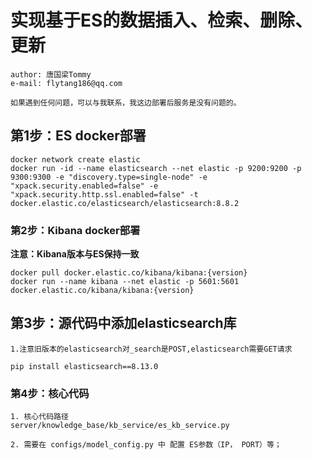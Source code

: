 
# 实现基于ES的数据插入、检索、删除、更新
```shell
author: 唐国梁Tommy
e-mail: flytang186@qq.com

如果遇到任何问题，可以与我联系，我这边部署后服务是没有问题的。
```

## 第1步：ES docker部署
```shell
docker network create elastic
docker run -id --name elasticsearch --net elastic -p 9200:9200 -p 9300:9300 -e "discovery.type=single-node" -e "xpack.security.enabled=false" -e "xpack.security.http.ssl.enabled=false" -t docker.elastic.co/elasticsearch/elasticsearch:8.8.2
```

### 第2步：Kibana docker部署
**注意：Kibana版本与ES保持一致**
```shell
docker pull docker.elastic.co/kibana/kibana:{version} 
docker run --name kibana --net elastic -p 5601:5601 docker.elastic.co/kibana/kibana:{version}
```

## 第3步：源代码中添加elasticsearch库
```shell
1.注意旧版本的elasticsearch对_search是POST,elasticsearch需要GET请求

pip install elasticsearch==8.13.0
```

### 第4步：核心代码
```shell
1. 核心代码路径
server/knowledge_base/kb_service/es_kb_service.py

2. 需要在 configs/model_config.py 中 配置 ES参数（IP， PORT）等；
```
